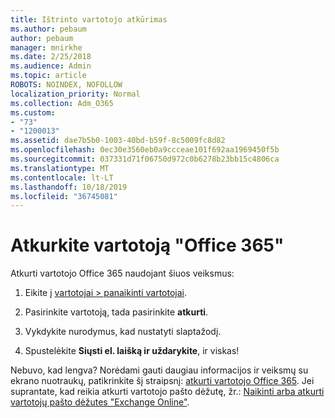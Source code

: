 ```yaml
---
title: Ištrinto vartotojo atkūrimas
ms.author: pebaum
author: pebaum
manager: mnirkhe
ms.date: 2/25/2018
ms.audience: Admin
ms.topic: article
ROBOTS: NOINDEX, NOFOLLOW
localization_priority: Normal
ms.collection: Adm_O365
ms.custom:
- "73"
- "1200013"
ms.assetid: dae7b5b0-1003-40bd-b59f-8c5009fc8d82
ms.openlocfilehash: 0ec30e3560eb0a9ccceae101f692aa1969450f5b
ms.sourcegitcommit: 037331d71f06750d972c0b6278b23bb15c4806ca
ms.translationtype: MT
ms.contentlocale: lt-LT
ms.lasthandoff: 10/18/2019
ms.locfileid: "36745081"
---
```

# <a name="restore-a-user-in-office-365"></a>Atkurkite vartotoją "Office 365"

Atkurti vartotojo Office 365 naudojant šiuos veiksmus:
  
1. Eikite į [vartotojai \> panaikinti vartotojai](https://admin.microsoft.com/adminportal/home#/deletedusers).

2. Pasirinkite vartotoją, tada pasirinkite **atkurti**.

3. Vykdykite nurodymus, kad nustatyti slaptažodį.

4. Spustelėkite **Siųsti el. laišką ir uždarykite**, ir viskas!

Nebuvo, kad lengva? Norėdami gauti daugiau informacijos ir veiksmų su ekrano nuotraukų, patikrinkite šį straipsnį: [atkurti vartotojo Office 365](https://docs.microsoft.com/office365/admin/add-users/restore-user). Jei suprantate, kad reikia atkurti vartotojo pašto dėžutę, žr.: [Naikinti arba atkurti vartotojų pašto dėžutes "Exchange Online"](https://docs.microsoft.com/exchange/recipients-in-exchange-online/delete-or-restore-mailboxes).